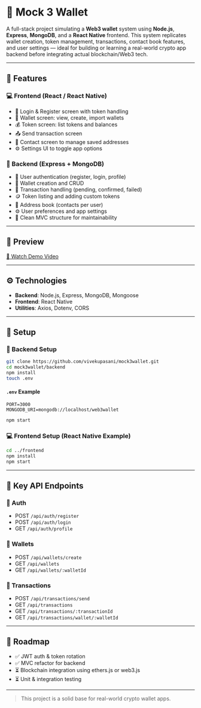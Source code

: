 # 🦾 Mock 3 Wallet 

A full-stack project simulating a **Web3 wallet** system using **Node.js**, **Express**, **MongoDB**, and a **React Native** frontend. This system replicates wallet creation, token management, transactions, contact book features, and user settings — ideal for building or learning a real-world crypto app backend before integrating actual blockchain/Web3 tech.

---

## 🚀 Features


### 💻 Frontend (React / React Native)
- 👤 Login & Register screen with token handling
- 🧳 Wallet screen: view, create, import wallets
- 💰 Token screen: list tokens and balances
- 📤 Send transaction screen
- 📖 Contact screen to manage saved addresses
- ⚙️ Settings UI to toggle app options

### 🔗 Backend (Express + MongoDB)
- 🔐 User authentication (register, login, profile)
- 💼 Wallet creation and CRUD
- 💸 Transaction handling (pending, confirmed, failed)
- 🪙 Token listing and adding custom tokens
- 📒 Address book (contacts per user)
- ⚙️ User preferences and app settings
- 🧱 Clean MVC structure for maintainability

---
## 📸 Preview
[🎥 Watch Demo Video](https://github.com/user-attachments/assets/ef097848-7ba3-4ae8-98b6-a88eec683fca) 

---
## ⚙️ Technologies

- **Backend**: Node.js, Express, MongoDB, Mongoose
- **Frontend**: React Native 
- **Utilities**: Axios, Dotenv, CORS

---

## 🧪 Setup

### 🔧 Backend Setup
```bash
git clone https://github.com/vivekupasani/mock3wallet.git
cd mock3wallet/backend
npm install
touch .env
```

#### `.env` Example
```
PORT=3000
MONGODB_URI=mongodb://localhost/web3wallet
```

```bash
npm start
```

### 💻 Frontend Setup (React Native Example)
```bash
cd ../frontend
npm install
npm start
```

---

## 🔌 Key API Endpoints

### 🔐 Auth
- POST `/api/auth/register`
- POST `/api/auth/login`
- GET `/api/auth/profile`

### 💼 Wallets
- POST `/api/wallets/create`
- GET `/api/wallets`
- GET `/api/wallets/:walletId`

### 💸 Transactions
- POST `/api/transactions/send`
- GET `/api/transactions`
- GET `/api/transactions/:transactionId`
- GET `/api/transactions/wallet/:walletId`

---

## 🔮 Roadmap
- ✅ JWT auth & token rotation
- ✅ MVC refactor for backend
- ⏳ Blockchain integration using ethers.js or web3.js
- ⏳ Unit & integration testing

---

> This project is a solid base for real-world crypto wallet apps.




